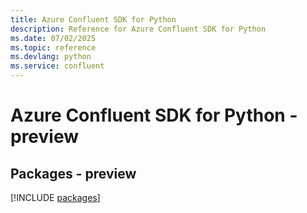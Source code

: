 ```yaml
---
title: Azure Confluent SDK for Python
description: Reference for Azure Confluent SDK for Python
ms.date: 07/02/2025
ms.topic: reference
ms.devlang: python
ms.service: confluent
---
```

# Azure Confluent SDK for Python - preview
## Packages - preview
[!INCLUDE [packages](confluent-index.md)]